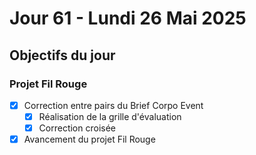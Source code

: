 # Jour 61 - Lundi 26 Mai 2025

## Objectifs du jour

### Projet Fil Rouge

- [X] Correction entre pairs du Brief Corpo Event
  - [X] Réalisation de la grille d'évaluation
  - [X] Correction croisée
- [X] Avancement du projet Fil Rouge
